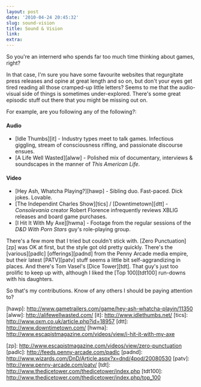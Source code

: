 ```yaml
---
layout: post
date: '2010-04-24 20:45:32'
slug: sound-vision
title: Sound & Vision
link: 
extra: 
---
```


So you're an internerd who spends far too much time thinking about games, right?

In that case, I'm sure you have some favourite websites that regurgitate press releases and opine at great length and so on, but don't your eyes get tired reading all those cramped-up little letters? Seems to me that the audio-visual side of things is sometimes under-explored. There's some great episodic stuff out there that you might be missing out on.

For example, are you following any of the following?:

#### Audio

* \[Idle Thumbs\]\[it\] - Industry types meet to talk games. Infectious giggling, stream of consciousness riffing, and passionate discourse ensues.
* \[A Life Well Wasted\]\[alww\] - Polished mix of documentary, interviews & soundscapes in the manner of _This American Life_.

#### Video

* \[Hey Ash, Whatcha Playing?\]\[hawp\] - Sibling duo. Fast-paced. Dick jokes. Lovable.
* \[The Independint Charles Show\]\[tics\] / \[Downtimetown\]\[dtt\] - _Consolevania_ creator Robert Florence infrequently reviews XBLIG releases and board game purchases.
* \[I Hit It With My Axe\]\[hwma\] - Footage from the regular sessions of the _D&D With Porn Stars_ guy's role-playing group.

There's a few more that I tried but couldn't stick with. \[Zero Punctuation\]\[zp\] was OK at first, but the style got old pretty quickly. There's the \[various\]\[padlc\] \[offerings\]\[padnd\] from the Penny Arcade media empire, but their latest \[PATV\]\[patv\] stuff seems a little bit self-aggrandizing in places. And there's Tom Vasel's \[Dice Tower\]\[tdt\]. That guy's just too prolific to keep up with, although I liked the \[Top 100\]\[tdt100\] run-downs with his daughters.

So that's my contributions. Know of any others I should be paying attention to?

\[hawp\]: http://www.gametrailers.com/game/hey-ash-whatcha-playin/11350
\[alww\]: http://alifewellwasted.com/
\[it\]: http://www.idlethumbs.net/
\[tics\]: http://www.oxm.co.uk/article.php?id=18957
\[dtt\]: http://www.downtimetown.com/
\[hwma\]: http://www.escapistmagazine.com/videos/view/i-hit-it-with-my-axe

\[zp\]: http://www.escapistmagazine.com/videos/view/zero-punctuation
\[padlc\]: http://feeds.penny-arcade.com/padlc
\[padnd\]: http://www.wizards.com/DnD/Article.aspx?x=dnd/4pod/20080530
\[patv\]: http://www.penny-arcade.com/patv/
\[tdt\]: http://www.thedicetower.com/thedicetower/index.php
\[tdt100\]: http://www.thedicetower.com/thedicetower/index.php/top_100
